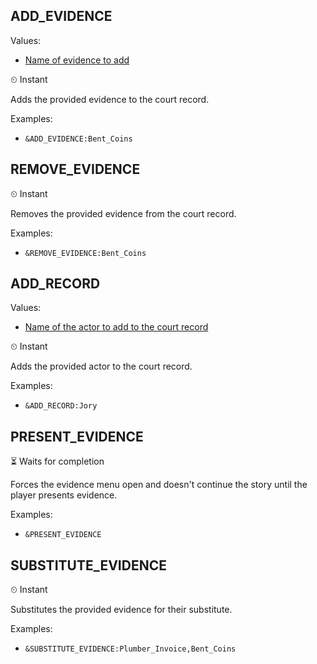 ## ADD_EVIDENCE
Values: 
  - [Name of evidence to add](../constants.md#EvidenceAssetName)

⏲ Instant

Adds the provided evidence to the court record.

Examples: 
  - `&ADD_EVIDENCE:Bent_Coins`

## REMOVE_EVIDENCE

⏲ Instant

Removes the provided evidence from the court record.

Examples: 
  - `&REMOVE_EVIDENCE:Bent_Coins`

## ADD_RECORD
Values: 
  - [Name of the actor to add to the court record](../constants.md#ActorAssetName)

⏲ Instant

Adds the provided actor to the court record.

Examples: 
  - `&ADD_RECORD:Jory`

## PRESENT_EVIDENCE

⏳ Waits for completion

Forces the evidence menu open and doesn't continue the story until the player presents evidence.

Examples: 
  - `&PRESENT_EVIDENCE`

## SUBSTITUTE_EVIDENCE

⏲ Instant

Substitutes the provided evidence for their substitute.

Examples: 
  - `&SUBSTITUTE_EVIDENCE:Plumber_Invoice,Bent_Coins`